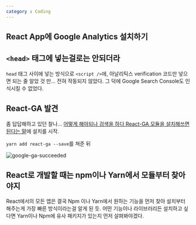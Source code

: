 ```yaml
---
category : Coding
---
```


## React App에 Google Analytics 설치하기

## `<head>` 태그에 넣는걸로는 안되더라
`head` 태그 사이에 넣는 방식으로 `<script />`에, 아날리틱스 verification 코드만 넣으면 되는 줄 알았 것 만...
전혀 작동되지 않았다.
그 덕에 Google Search Console도 인식시킬 수 없었다.

## React-GA 발견
좀 답답해하고 있던 찰나... [어떻게 해야되나 검색을 하다 React-GA 모듈을 설치해쓰면 된다는 말](https://levelup.gitconnected.com/using-google-analytics-with-react-3d98d709399b)에 설치를 시작.

`yarn add react-ga --save`를 쳐준 뒤

<script src="https://gist.github.com/sj-log/2318b3ae3945e1e76c33231857cca9ec.js"></script>


![google-ga-succeeded](https://user-images.githubusercontent.com/35059428/70388789-b86e2a00-19f9-11ea-9b42-e051816923ab.png)

## React로 개발할 때는 npm이나 Yarn에서 모듈부터 찾아야지

React에서의 모든 앱은 결국 Npm 이나 Yarn에서 원하는 기능을 먼저 찾아 설치부터 해주는게
가장 빠른 방식이라는걸 알게 된 듯.
어떤 기능이나 라이브러리든 설치하고 싶다면 Yarn이나 Npm에 유사 패키지가 있는지 먼저 살펴봐야겠다.

